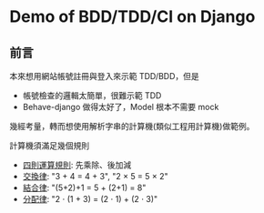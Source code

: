 # Demo of BDD/TDD/CI on Django

## 前言

本來想用網站帳號註冊與登入來示範 TDD/BDD，但是
- 帳號檢查的邏輯太簡單，很難示範 TDD
- Behave-django 做得太好了，Model 根本不需要 mock

幾經考量，轉而想使用解析字串的計算機(類似工程用計算機)做範例。

計算機須滿足幾個規則
- [四則運算規則](https://zh.wikipedia.org/wiki/%E5%9B%9B%E5%88%99%E8%BF%90%E7%AE%97): 先乘除、後加減
- [交換律](https://zh.wikipedia.org/wiki/%E4%BA%A4%E6%8F%9B%E5%BE%8B): "3 + 4 = 4 + 3",  "2 × 5 = 5 × 2"
- [結合律](https://zh.wikipedia.org/wiki/%E7%BB%93%E5%90%88%E5%BE%8B): "(5+2)+1 = 5 + (2+1) = 8"
- [分配律](https://zh.wikipedia.org/wiki/%E5%88%86%E9%85%8D%E5%BE%8B): "2 ⋅ (1 + 3) = (2 ⋅ 1) + (2 ⋅ 3)"
